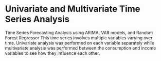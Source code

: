 # Univariate and Multivariate Time Series Analysis
Time Series Forecasting Analysis using ARIMA, VAR models, and Random Forest Regressor
This time series involves multiple variables varying over time. Univariate analysis was performed on each variable separately while multivariate analysis was performed between the consumption and income variables to see how they influence each other. 
